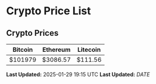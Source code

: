 # Crypto Price List

## Crypto Prices
| Bitcoin | Ethereum | Litecoin |
| ------- | -------- | -------- |
| $101979 | $3086.57 | $111.56 |
**Last Updated:** 2025-01-29 19:15 UTC
**Last Updated:** $DATE$
